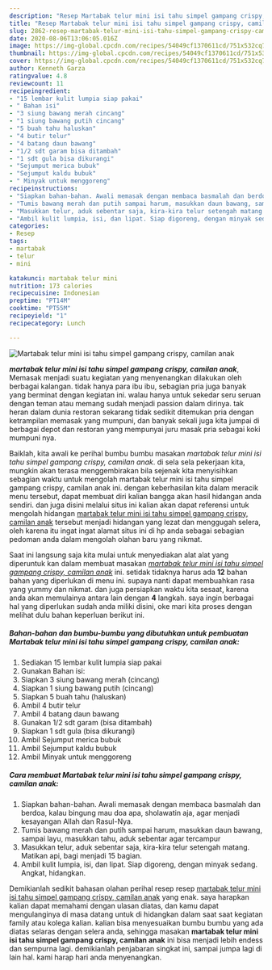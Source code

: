 ```yaml
---
description: "Resep Martabak telur mini isi tahu simpel gampang crispy, camilan anak Lezat"
title: "Resep Martabak telur mini isi tahu simpel gampang crispy, camilan anak Lezat"
slug: 2862-resep-martabak-telur-mini-isi-tahu-simpel-gampang-crispy-camilan-anak-lezat
date: 2020-08-06T13:06:05.016Z
image: https://img-global.cpcdn.com/recipes/54049cf1370611cd/751x532cq70/martabak-telur-mini-isi-tahu-simpel-gampang-crispy-camilan-anak-foto-resep-utama.jpg
thumbnail: https://img-global.cpcdn.com/recipes/54049cf1370611cd/751x532cq70/martabak-telur-mini-isi-tahu-simpel-gampang-crispy-camilan-anak-foto-resep-utama.jpg
cover: https://img-global.cpcdn.com/recipes/54049cf1370611cd/751x532cq70/martabak-telur-mini-isi-tahu-simpel-gampang-crispy-camilan-anak-foto-resep-utama.jpg
author: Kenneth Garza
ratingvalue: 4.8
reviewcount: 11
recipeingredient:
- "15 lembar kulit lumpia siap pakai"
- " Bahan isi"
- "3 siung bawang merah cincang"
- "1 siung bawang putih cincang"
- "5 buah tahu haluskan"
- "4 butir telur"
- "4 batang daun bawang"
- "1/2 sdt garam bisa ditambah"
- "1 sdt gula bisa dikurangi"
- "Sejumput merica bubuk"
- "Sejumput kaldu bubuk"
- " Minyak untuk menggoreng"
recipeinstructions:
- "Siapkan bahan-bahan. Awali memasak dengan membaca basmalah dan berdoa, kalau bingung mau doa apa, sholawatin aja, agar menjadi kesayangan Allah dan Rasul-Nya."
- "Tumis bawang merah dan putih sampai harum, masukkan daun bawang, sampai layu, masukkan tahu, aduk sebentar agar tercampur"
- "Masukkan telur, aduk sebentar saja, kira-kira telur setengah matang. Matikan api, bagi menjadi 15 bagian."
- "Ambil kulit lumpia, isi, dan lipat. Siap digoreng, dengan minyak sedang. Angkat, hidangkan."
categories:
- Resep
tags:
- martabak
- telur
- mini

katakunci: martabak telur mini 
nutrition: 173 calories
recipecuisine: Indonesian
preptime: "PT14M"
cooktime: "PT55M"
recipeyield: "1"
recipecategory: Lunch

---
```



![Martabak telur mini isi tahu simpel gampang crispy, camilan anak](https://img-global.cpcdn.com/recipes/54049cf1370611cd/751x532cq70/martabak-telur-mini-isi-tahu-simpel-gampang-crispy-camilan-anak-foto-resep-utama.jpg)

<b><i>martabak telur mini isi tahu simpel gampang crispy, camilan anak</i></b>, Memasak menjadi suatu kegiatan yang menyenangkan dilakukan oleh berbagai kalangan. tidak hanya para ibu ibu, sebagian pria juga banyak yang berminat dengan kegiatan ini. walau hanya untuk sekedar seru seruan dengan teman atau memang sudah menjadi passion dalam dirinya. tak heran dalam dunia restoran sekarang tidak sedikit ditemukan pria dengan ketrampilan memasak yang mumpuni, dan banyak sekali juga kita jumpai di berbagai depot dan restoran yang mempunyai juru masak pria sebagai koki mumpuni nya.



Baiklah, kita awali ke perihal bumbu bumbu masakan <i>martabak telur mini isi tahu simpel gampang crispy, camilan anak</i>. di sela sela pekerjaan kita, mungkin akan terasa menggembirakan bila sejenak kita menyisihkan sebagian waktu untuk mengolah martabak telur mini isi tahu simpel gampang crispy, camilan anak ini. dengan keberhasilan kita dalam meracik menu tersebut, dapat membuat diri kalian bangga akan hasil hidangan anda sendiri. dan juga disini melalui situs ini kalian akan dapat referensi untuk mengolah hidangan <u>martabak telur mini isi tahu simpel gampang crispy, camilan anak</u> tersebut menjadi hidangan yang lezat dan menggugah selera, oleh karena itu ingat ingat alamat situs ini di hp anda sebagai sebagian pedoman anda dalam mengolah olahan baru yang nikmat.


Saat ini langsung saja kita mulai untuk menyediakan alat alat yang diperuntuk kan dalam membuat masakan <u><i>martabak telur mini isi tahu simpel gampang crispy, camilan anak</i></u> ini. setidak tidaknya harus ada <b>12</b> bahan bahan yang diperlukan di menu ini. supaya nanti dapat membuahkan rasa yang yummy dan nikmat. dan juga persiapkan waktu kita sesaat, karena anda akan memulainya antara lain dengan <b>4</b> langkah. saya ingin berbagai hal yang diperlukan sudah anda miliki disini, oke mari kita proses dengan melihat dulu bahan keperluan berikut ini.

<!--inarticleads1-->

##### Bahan-bahan dan bumbu-bumbu yang dibutuhkan untuk pembuatan Martabak telur mini isi tahu simpel gampang crispy, camilan anak:

1. Sediakan 15 lembar kulit lumpia siap pakai
1. Gunakan  Bahan isi:
1. Siapkan 3 siung bawang merah (cincang)
1. Siapkan 1 siung bawang putih (cincang)
1. Siapkan 5 buah tahu (haluskan)
1. Ambil 4 butir telur
1. Ambil 4 batang daun bawang
1. Gunakan 1/2 sdt garam (bisa ditambah)
1. Siapkan 1 sdt gula (bisa dikurangi)
1. Ambil Sejumput merica bubuk
1. Ambil Sejumput kaldu bubuk
1. Ambil  Minyak untuk menggoreng




<!--inarticleads2-->

##### Cara membuat Martabak telur mini isi tahu simpel gampang crispy, camilan anak:

1. Siapkan bahan-bahan. Awali memasak dengan membaca basmalah dan berdoa, kalau bingung mau doa apa, sholawatin aja, agar menjadi kesayangan Allah dan Rasul-Nya.
1. Tumis bawang merah dan putih sampai harum, masukkan daun bawang, sampai layu, masukkan tahu, aduk sebentar agar tercampur
1. Masukkan telur, aduk sebentar saja, kira-kira telur setengah matang. Matikan api, bagi menjadi 15 bagian.
1. Ambil kulit lumpia, isi, dan lipat. Siap digoreng, dengan minyak sedang. Angkat, hidangkan.




Demikianlah sedikit bahasan olahan perihal resep resep <u>martabak telur mini isi tahu simpel gampang crispy, camilan anak</u> yang enak. saya harapkan kalian dapat memahami dengan ulasan diatas, dan kamu dapat mengulanginya di masa datang untuk di hidangkan dalam saat saat kegiatan family atau kolega kalian. kalian bisa menyesuaikan bumbu bumbu yang ada diatas selaras dengan selera anda, sehingga masakan <b>martabak telur mini isi tahu simpel gampang crispy, camilan anak</b> ini bisa menjadi lebih endess dan sempurna lagi. demikianlah penjabaran singkat ini, sampai jumpa lagi di lain hal. kami harap hari anda menyenangkan.
